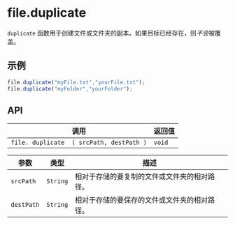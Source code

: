 # file.duplicate

`duplicate` 函数用于创建文件或文件夹的副本。如果目标已经存在，则*不会*被覆盖。

## 示例

```javascript
file.duplicate("myFile.txt","yourFile.txt");
file.duplicate("myFolder","yourFolder");
```

## API

| 调用 | 返回值 |
|---|---|
| `file. duplicate  ( srcPath, destPath )` | `void` |

| 参数 | 类型 | 描述 |
|---|---|---|
| `srcPath` | `String` | 相对于存储的要复制的文件或文件夹的相对路径。 |
| `destPath` | `String` | 相对于存储的要保存的文件或文件夹的相对路径。 |
